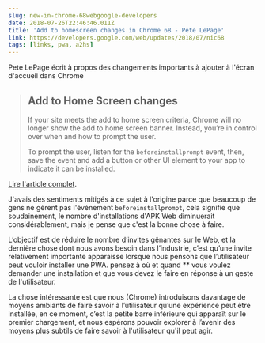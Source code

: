 ```yaml
---
slug: new-in-chrome-68webgoogle-developers
date: 2018-07-26T22:46:46.011Z
title: 'Add to homescreen changes in Chrome 68 - Pete LePage'
link: https://developers.google.com/web/updates/2018/07/nic68
tags: [links, pwa, a2hs]
---
```

Pete LePage écrit à propos des changements importants à ajouter à l'écran d'accueil dans Chrome

> ## Add to Home Screen changes
> If your site meets the add to home screen criteria, Chrome will no longer show the add to home screen banner. Instead, you&#x2019;re in control over when and how to prompt the user.
> 
> To prompt the user, listen for the `beforeinstallprompt` event, then, save the event and add a button or other UI element to your app to indicate it can be installed.


[Lire l'article complet](https://developers.google.com/web/updates/2018/07/nic68).

J'avais des sentiments mitigés à ce sujet à l'origine parce que beaucoup de gens ne gèrent pas l'événement `beforeinstallprompt`, cela signifie que soudainement, le nombre d'installations d'APK Web diminuerait considérablement, mais je pense que c'est la bonne chose à faire.

L’objectif est de réduire le nombre d’invites gênantes sur le Web, et la dernière chose dont nous avons besoin dans l’industrie, c’est qu’une invite relativement importante apparaisse lorsque nous pensons que l’utilisateur peut vouloir installer une PWA. pensez à où et quand ** vous voulez demander une installation et que vous devez le faire en réponse à un geste de l'utilisateur.

La chose intéressante est que nous (Chrome) introduisons davantage de moyens ambiants de faire savoir à l’utilisateur qu’une expérience peut être installée, en ce moment, c’est la petite barre inférieure qui apparaît sur le premier chargement, et nous espérons pouvoir explorer à l’avenir des moyens plus subtils de faire savoir à l'utilisateur qu'il peut agir.
